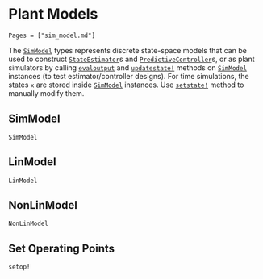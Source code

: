 # Plant Models

```@contents
Pages = ["sim_model.md"]
```

The [`SimModel`](@ref) types represents discrete state-space models that can be used to
construct [`StateEstimator`](@ref)s and [`PredictiveController`](@ref)s, or as plant
simulators by calling [`evaloutput`](@ref) and [`updatestate!`](@ref) methods on
[`SimModel`](@ref) instances (to test estimator/controller designs). For time simulations,
the states `x` are stored inside [`SimModel`](@ref) instances. Use [`setstate!`](@ref)
method to manually modify them.

## SimModel

```@docs
SimModel
```

## LinModel

```@docs
LinModel
```

## NonLinModel

```@docs
NonLinModel
```

## Set Operating Points

```@docs
setop!
```
